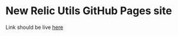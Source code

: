 # New Relic Utils GitHub Pages site

Link should be live [here](http://kenahrens.github.io/nr-utils/index.html)
